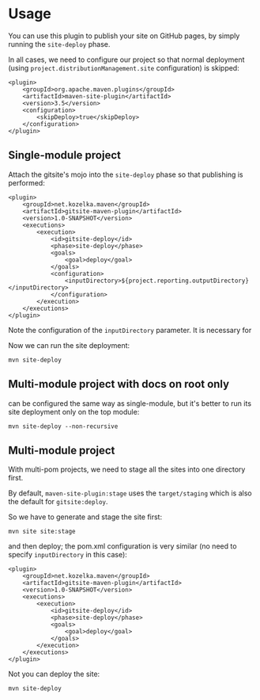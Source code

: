 # Usage

You can use this plugin to publish your site on GitHub pages, by simply running the `site-deploy` phase.

In all cases, we need to configure our project so that normal deployment (using `project.distributionManagement.site` configuration) is skipped:

```
<plugin>
    <groupId>org.apache.maven.plugins</groupId>
    <artifactId>maven-site-plugin</artifactId>
    <version>3.5</version>
    <configuration>
        <skipDeploy>true</skipDeploy>
    </configuration>
</plugin>
```


## Single-module project

Attach the gitsite's mojo into the `site-deploy` phase so that publishing is performed:

```
<plugin>
    <groupId>net.kozelka.maven</groupId>
    <artifactId>gitsite-maven-plugin</artifactId>
    <version>1.0-SNAPSHOT</version>
    <executions>
        <execution>
            <id>gitsite-deploy</id>
            <phase>site-deploy</phase>
            <goals>
                <goal>deploy</goal>
            </goals>
            <configuration>
                <inputDirectory>${project.reporting.outputDirectory}</inputDirectory>
            </configuration>
        </execution>
    </executions>
</plugin>
```

Note the configuration of the `inputDirectory` parameter. It is necessary for

Now we can run the site deployment:

```
mvn site-deploy
```

## Multi-module project with docs on root only

can be configured the same way as single-module, but it's better to run its site deployment only on the top module:

```
mvn site-deploy --non-recursive
```

## Multi-module project

With multi-pom projects, we need to stage all the sites into one directory first.

By default, `maven-site-plugin:stage` uses the `target/staging` which is also the default for `gitsite:deploy`.

So we have to generate and stage the site first:

```
mvn site site:stage
```

and then deploy; the pom.xml configuration is very similar (no need to specify `inputDirectory` in this case):

```
<plugin>
    <groupId>net.kozelka.maven</groupId>
    <artifactId>gitsite-maven-plugin</artifactId>
    <version>1.0-SNAPSHOT</version>
    <executions>
        <execution>
            <id>gitsite-deploy</id>
            <phase>site-deploy</phase>
            <goals>
                <goal>deploy</goal>
            </goals>
        </execution>
    </executions>
</plugin>
```

Not you can deploy the site:

```
mvn site-deploy
```
